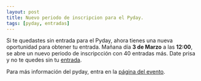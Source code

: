 ```yaml
---
layout: post
title: Nuevo periodo de inscripcion para el Pyday.
tags: [pyday, entradas]
---
```



Si te quedastes sin entrada para el Pyday, ahora tienes una nueva oportunidad para obtener tu entrada. Mañana día **3 de Marzo** a las **12:00**, se abre un nuevo periodo de inscripcción con 40 entradas más. Date prisa y no te quedes sin tu [entrada](pyday/inscripcion).

Para más información del pyday, entra en la [página del evento](/pyday).
